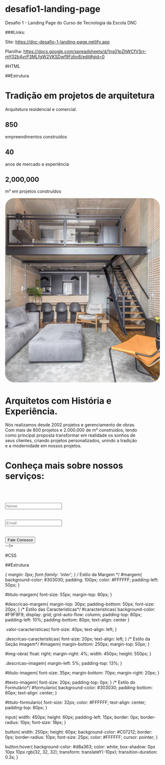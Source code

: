 # desafio1-landing-page

Desafio 1 - Landing Page do Curso de Tecnologia da Escola DNC

###Links:

Site: https://dnc-desafio-1-landing-page.netlify.app

Planilha: https://docs.google.com/spreadsheets/d/1ns01pZhWCfVSrr-mY02b4vrP3MLfgW2VKSDwf9Fzbv8/edit#gid=0


#HTML

##Estrutura

<!DOCTYPE html>
<html lang="en">
<head>
    <meta charset="UTF-8">
    <meta name="viewport" content="width=device-width, initial-scale=1.0">
    <link rel="preconnect" href="https://fonts.googleapis.com">
    <link rel="preconnect" href="https://fonts.gstatic.com" crossorigin>
    <link href="https://fonts.googleapis.com/css2?family=Inter:wght@100;200;300;400;500;600;700;800;900&display=swap" rel="stylesheet">
    <link rel="stylesheet" href="style.css">
    <title> Desafio 1: Landing Page </title>
</head>
<body>
    <!-- Seção Margem -->
    <div id="margem"> <h1 id="titulo-margem"> Tradição em projetos de arquitetura </h1>
        <p id="descricao-margem"> Arquitetura residencial e comercial. </p>
    </div>
    <!-- Seção Características -->
    <div id="caracteristicas">
        <div> <h2 class="valor-caracteristicas"> 850 </h2> <p class="descricao-caracteristicas"> empreendimentos construídos </p> </div> 
        <div> <h2 class="valor-caracteristicas"> 40 </h2> <p class="descricao-caracteristicas"> anos de mercado e experiência </p> </div> 
        <div> <h2 class="valor-caracteristicas"> 2,000,000 </h2> <p class="descricao-caracteristicas">  m² em projetos construídos </p> </div>         
    </div>
    <!-- Seção Imagem -->
    <div id="imagem"> 
        <img id="img-obra" src="Imagens/img-obra.svg" alt="ERRO">
        <h1 id="titulo-imagem" class="descricao-imagem"> Arquitetos com História e Experiência. </h1> 
        <p id="texto-imagem" class="descricao-imagem"> Nós realizamos desde 2002 projetos e gerenciamento de obras. <br>
            Com mais de 800 projetos e 2.000.000 de m² construídos, tendo <br>
            como principal proposta transformar em realidade os sonhos de <br>
            seus clientes, criando projetos personalizados, unindo a tradição <br>
            e a modernidade em nossos projetos.
        </p>
    </div>
    <!-- Seção Formulário -->
    <div id="formulario"> 
        <h1 id="titulo-formulario"> Conheça mais sobre nossos serviços: </h1> <br> <br> <br>
        <form action="https://api.sheetmonkey.io/form/nTLmL1ttCn9cwLXhsTxBmH" method="POST">
            <input class="caixas" id="nome" type="text" placeholder="Nome" name="Name" required> <br> <br> <br>
            <input class="caixas" id="email" type="email" placeholder="Email" name="Email" required> <br> <br> <br>
            <input type="hidden" name="Created" value="x-sheetmonkey-current-date-time" />
            <button type="submit"> Fale Conosco </button> 
        </form> 
    </div>   
    <script src="index.js"></script>--!>
</body>
</html>

#CSS

##Estrutura

*{
    margin: 0px;
    font-family: 'inter';
}
/* Estilo da Margem */
#margem{
    background-color: #303030;
    padding: 100px;
    color: #FFFFFF;
    padding-left: 50px;
}

#titulo-margem{
    font-size: 55px;
    margin-top: 80px;
}

#descricao-margem{
    margin-top: 30px;
    padding-bottom: 50px;
    font-size: 20px;
}
/* Estilo das Características*/
#caracteristicas{
    background-color: #F9F9F9;
    display: grid;
    grid-auto-flow: column;
    padding-top: 80px;
    padding-left: 10%;
    padding-bottom: 80px;
    text-align: center
}

.valor-caracteristicas{
    font-size: 40px;
    text-align: left;
}
   
.descricao-caracteristicas{
    font-size: 20px;
    text-align: left;
}
/* Estilo da Seção Imagem*/
#imagem{
    margin-bottom: 250px;
    margin-top: 50px;
}

#img-obra{
    float: right;
    margin-right: 4%;
    width: 450px;
    height: 550px;
}

.descricao-imagem{
    margin-left: 5%;
    padding-top: 13%;
}

#titulo-imagem{
    font-size: 35px;
    margin-bottom: 70px;
    margin-right: 20px;
}

#texto-imagem{
    font-size: 20px;
    padding-top: 0px;
}
/* Estilo do Formulário*/
#formulario{
    background-color: #303030;
    padding-bottom: 60px;
    text-align: center;
}

#titulo-formulario{
    font-size: 32px;
    color: #FFFFFF;
    text-align: center;
    padding-top: 80px;
}

input{
    width: 450px;
    height: 60px;
    padding-left: 15px;
    border: 0px;
    border-radius: 10px;
    font-size: 18px;
}

button{
    width: 250px;
    height: 60px;
    background-color: #C07212;
    border: 0px;
    border-radius: 10px;
    font-size: 25px;
    color: #FFFFFF;
    cursor: pointer;
}

button:hover{
    background-color: #d8a363;
    color: white;
    box-shadow: 0px 10px 10px rgb(32, 32, 32);
    transform: translateY(-10px);
    transition-duration: 0.3s;
} 
